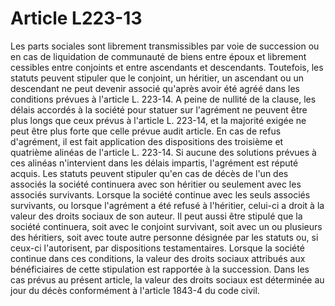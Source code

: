 # Article L223-13

Les parts sociales sont librement transmissibles par voie de succession ou en cas de liquidation de communauté de biens entre époux et librement cessibles entre conjoints et entre ascendants et descendants.   Toutefois, les statuts peuvent stipuler que le conjoint, un héritier, un ascendant ou un descendant ne peut devenir associé qu'après avoir été agréé dans les conditions prévues à l'article L. 223-14. A peine de nullité de la clause, les délais accordés à la société pour statuer sur l'agrément ne peuvent être plus longs que ceux prévus à l'article L. 223-14, et la majorité exigée ne peut être plus forte que celle prévue audit article. En cas de refus d'agrément, il est fait application des dispositions des troisième et quatrième alinéas de l'article L. 223-14. Si aucune des solutions prévues à ces alinéas n'intervient dans les délais impartis, l'agrément est réputé acquis.   Les statuts peuvent stipuler qu'en cas de décès de l'un des associés la société continuera avec son héritier ou seulement avec les associés survivants. Lorsque la société continue avec les seuls associés survivants, ou lorsque l'agrément a été refusé à l'héritier, celui-ci a droit à la valeur des droits sociaux de son auteur.   Il peut aussi être stipulé que la société continuera, soit avec le conjoint survivant, soit avec un ou plusieurs des héritiers, soit avec toute autre personne désignée par les statuts ou, si ceux-ci l'autorisent, par dispositions testamentaires. Lorsque la société continue dans ces conditions, la valeur des droits sociaux attribués aux bénéficiaires de cette stipulation est rapportée à la succession.   Dans les cas prévus au présent article, la valeur des droits sociaux est déterminée au jour du décès conformément à l'article 1843-4 du code civil.